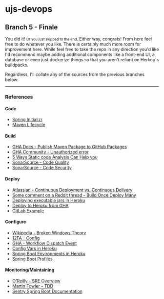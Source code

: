 # ujs-devops

## Branch 5 - Finale

You did it! <small>Or you just skipped to the end</small>. Either way, congrats! From here feel free to do whatever you
like. There is certainly much more room for improvement here. While feel free to take the repo in any direction you'd like
I'd recommend maybe adding additional components like a front-end UI, a database or even just dockerize things so that
you aren't reliant on Herkou's buildpacks.

Regardless, I'll collate any of the sources from the previous branches below:

---

### References
#### Code
- [Spring Initializr](https://start.spring.io/)
- [Maven Lifecycle](https://maven.apache.org/guides/introduction/introduction-to-the-lifecycle.html#build-lifecycle-basics)

#### Build
- [GHA Docs - Publish Maven Package to GitHub Packages](https://docs.github.com/en/actions/guides/publishing-java-packages-with-maven)
- [GHA Community - Unauthorized error](https://github.community/t/deploying-to-github-packages-from-github-actions-returns-unauthorized-error/18156)
- [5 Ways Static code Analysis Can Help you](https://sdtimes.com/test/5-ways-static-code-analysis-can-save-you/)
- [SonarSource - Code Quality](https://www.sonarsource.com/why-us/code-quality/)
- [SonarSource - Code Security](https://www.sonarsource.com/why-us/code-security/)

#### Deploy
- [Atlassian - Continuous Deployment vs. Continuous Delivery](https://www.atlassian.com/continuous-delivery/principles/continuous-integration-vs-delivery-vs-deployment)
- [Some comment on a Reddit thread - Build Once Deploy Many](https://www.reddit.com/r/devops/comments/d9ln04/build_once_deploy_many/f1iu60i?utm_source=share&utm_medium=web2x&context=3)
- [Deploying executable jars in Heroku](https://devcenter.heroku.com/articles/deploying-executable-jar-files)
- [Deploy to Heroku from GHA](https://dev.to/heroku/deploying-to-heroku-from-github-actions-29ej)
- [GitLab Example](https://lab.github.com/githubtraining/github-actions:-continuous-integration?overlay=register-box-overlay)

#### Configure
- [Wikipedia - Broken Windows Theory](https://en.wikipedia.org/wiki/Broken_windows_theory)
- [12FA - Config](https://12factor.net/config)
- [GHA - Workflow Dispatch Event](https://docs.github.com/en/actions/reference/events-that-trigger-workflows#workflow_dispatch)
- [Config Vars in Heroku](https://devcenter.heroku.com/articles/config-vars)
- [Spring Boot Environments in Heroku](https://devcenter.heroku.com/articles/deploying-spring-boot-apps-to-heroku)
- [Spring Boot Profiles](https://docs.spring.io/spring-boot/docs/current/reference/html/features.html#features.profiles)

#### Monitoring/Maintaining
- [O'Reilly - SRE Overview](https://www.oreilly.com/content/site-reliability-engineering-sre-a-simple-overview/)
- [Martin Fowler - TDD](https://martinfowler.com/bliki/TestDrivenDevelopment.html)
- [Sentry Spring Boot Documentation](https://docs.sentry.io/platforms/java/guides/spring-boot/)

